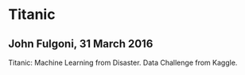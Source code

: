 # Titanic
## John Fulgoni, 31 March 2016

Titanic: Machine Learning from Disaster.
Data Challenge from Kaggle.
